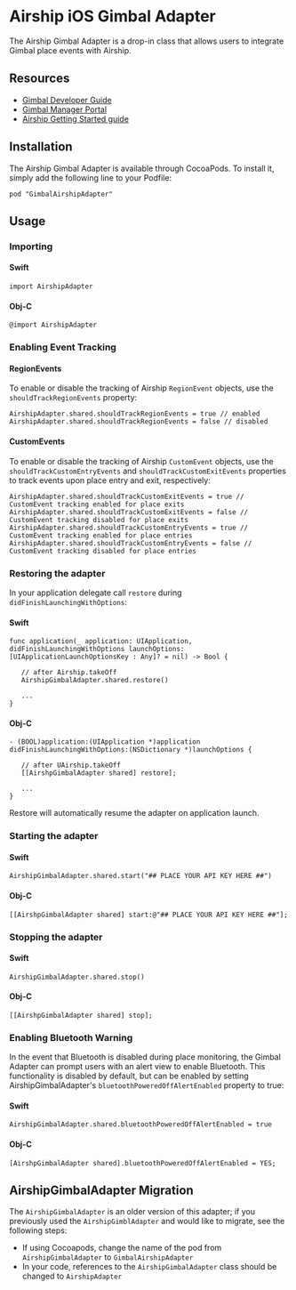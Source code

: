 # Airship iOS Gimbal Adapter

The Airship Gimbal Adapter is a drop-in class that allows users to integrate Gimbal place events with Airship.

## Resources
- [Gimbal Developer Guide](https://gimbal.com/doc/iosdocs/v2/devguide.html)
- [Gimbal Manager Portal](https://manager.gimbal.com)
- [Airship Getting Started guide](http://docs.airship.com/build/ios.html)

## Installation

The Airship Gimbal Adapter is available through CocoaPods. To install it, simply add the following line to your Podfile:

`pod "GimbalAirshipAdapter"`

## Usage

### Importing

#### Swift

```
import AirshipAdapter
```

#### Obj-C

```
@import AirshipAdapter
```

### Enabling Event Tracking

#### RegionEvents
To enable or disable the tracking of Airship `RegionEvent` objects, use the  `shouldTrackRegionEvents` property:

```
AirshipAdapter.shared.shouldTrackRegionEvents = true // enabled
AirshipAdapter.shared.shouldTrackRegionEvents = false // disabled
```

#### CustomEvents

To enable or disable the tracking of Airship `CustomEvent` objects, use the `shouldTrackCustomEntryEvents` and `shouldTrackCustomExitEvents` properties to track events upon place entry and exit, respectively:
```
AirshipAdapter.shared.shouldTrackCustomExitEvents = true // CustomEvent tracking enabled for place exits
AirshipAdapter.shared.shouldTrackCustomExitEvents = false // CustomEvent tracking disabled for place exits
AirshipAdapter.shared.shouldTrackCustomEntryEvents = true // CustomEvent tracking enabled for place entries
AirshipAdapter.shared.shouldTrackCustomEntryEvents = false // CustomEvent tracking disabled for place entries
```

### Restoring the adapter

In your application delegate call `restore` during `didFinishLaunchingWithOptions`:

#### Swift

```
func application(_ application: UIApplication, didFinishLaunchingWithOptions launchOptions: [UIApplicationLaunchOptionsKey : Any]? = nil) -> Bool {

   // after Airship.takeOff   
   AirshipGimbalAdapter.shared.restore()

   ...
}
```

#### Obj-C

```
- (BOOL)application:(UIApplication *)application didFinishLaunchingWithOptions:(NSDictionary *)launchOptions {

   // after UAirship.takeOff
   [[AirshpGimbalAdapter shared] restore];

   ...
}
```

Restore will automatically resume the adapter on application launch.


### Starting the adapter

#### Swift

```
AirshipGimbalAdapter.shared.start("## PLACE YOUR API KEY HERE ##")
```

#### Obj-C

```
[[AirshpGimbalAdapter shared] start:@"## PLACE YOUR API KEY HERE ##"];
```

### Stopping the adapter

#### Swift

```
AirshipGimbalAdapter.shared.stop()
```

#### Obj-C

```
[[AirshpGimbalAdapter shared] stop];
```

### Enabling Bluetooth Warning

In the event that Bluetooth is disabled during place monitoring, the Gimbal Adapter can prompt users with an alert view
to enable Bluetooth. This functionality is disabled by default, but can be enabled by setting AirshipGimbalAdapter's
`bluetoothPoweredOffAlertEnabled` property to true:

#### Swift

```
AirshipGimbalAdapter.shared.bluetoothPoweredOffAlertEnabled = true
```

#### Obj-C

```
[AirshpGimbalAdapter shared].bluetoothPoweredOffAlertEnabled = YES;
```

## AirshipGimbalAdapter Migration

The `AirshipGimbalAdapter` is an older version of this adapter; if you previously used the `AirshipGimblAdapter` and would like to migrate, see the following steps:
- If using Cocoapods, change the name of the pod from `AirshipGimbalAdapter` to `GimbalAirshipAdapter`
- In your code, references to the `AirshipGimbalAdapter` class should be changed to `AirshipAdapter`

